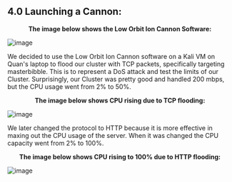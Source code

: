 <h2>4.0 Launching a Cannon:</h2>

**<p align="center">The image below shows the Low Orbit Ion Cannon Software:</p>**
![image](https://github.com/itsvivianmill/Raspberry-Pi-Cluster/assets/116047994/5e964c13-1284-4476-8a20-62b30569ecdb)

We decided to use the Low Orbit Ion Cannon software on a Kali VM on Quan's laptop to flood our cluster with TCP packets, specifically targeting masterbibble. This is to represent a DoS attack and test the limits of our Cluster. Surprisingly, our Cluster was pretty good and handled 200 mbps, but the CPU usage went from 2% to 50%. 
<br>

**<p align="center">The image below shows CPU rising due to TCP flooding:</p>**
![image](https://github.com/itsvivianmill/Raspberry-Pi-Cluster/assets/116047994/5c61ae5d-2fc6-4670-8df9-c344c350fa76)

We later changed the protocol to HTTP because it is more effective in maxing out the CPU usage of the server. When it was changed the CPU capacity went from 2% to 100%. 

**<p align="center">The image below shows CPU rising to 100% due to HTTP flooding:</p>**
![image](https://github.com/itsvivianmill/Raspberry-Pi-Cluster/assets/116047994/72f98acb-949d-43c8-9437-27744445d1cb)

